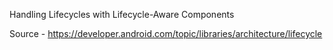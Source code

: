 Handling Lifecycles with Lifecycle-Aware Components

Source - https://developer.android.com/topic/libraries/architecture/lifecycle
